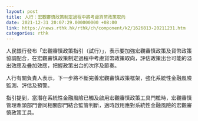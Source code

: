 ```yaml
---
layout: post
title: 人行：宏觀審慎政策制定過程中將考慮貨幣政策取向
date: 2021-12-31 20:07:29.000000000 +08:00
link: https://news.rthk.hk/rthk/ch/component/k2/1626813-20211231.htm
categories: rthk
---
```


人民銀行發布「宏觀審慎政策指引（試行）」，表示要加強宏觀審慎政策及貨幣政策協調配合，在宏觀審慎政策制定過程中考慮貨幣政策取向，評估政策出台可能的溢出效應及疊加效應，把握政策出台的次序及節奏。

人行有關負責人表示，下一步將不斷完善宏觀審慎政策框架，強化系統性金融風險監測、評估及預警。

指引提到，當潛在系統性金融風險已觸及啟用宏觀審慎政策工具門檻時，宏觀審慎管理牽頭部門會同相關部門結合監管判斷，適時啟用應對系統性金融風險的宏觀審慎政策工具。
